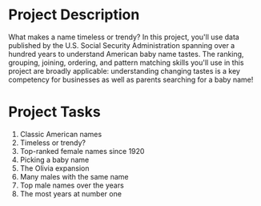 # Project Description
  What makes a name timeless or trendy? In this project, you'll use data published by the U.S.
  Social Security Administration spanning over a hundred years to understand American baby name tastes.
  The ranking, grouping, joining, ordering, and pattern matching skills you'll use in this project are broadly applicable:
  understanding changing tastes is a key competency for businesses as well as parents searching for a baby name!

# Project Tasks
  1. Classic American names
  2. Timeless or trendy?
  3. Top-ranked female names since 1920
  4. Picking a baby name
  5. The Olivia expansion
  6. Many males with the same name
  7. Top male names over the years
  8. The most years at number one
